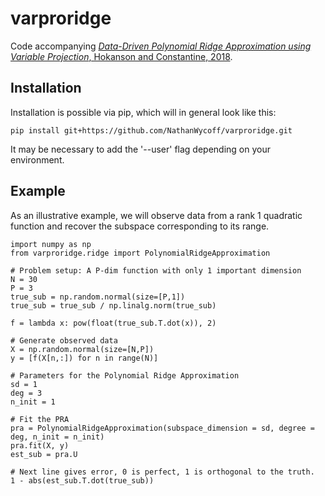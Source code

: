 # varproridge
Code accompanying [*Data-Driven Polynomial Ridge Approximation using Variable Projection*, Hokanson and Constantine, 2018](https://epubs.siam.org/doi/abs/10.1137/17M1117690).

## Installation
Installation is possible via pip, which will in general look like this:
```
pip install git+https://github.com/NathanWycoff/varproridge.git
```

It may be necessary to add the '--user' flag depending on your environment.

## Example

As an illustrative example, we will observe data from a rank 1 quadratic function and recover the subspace corresponding to its range.


```
import numpy as np
from varproridge.ridge import PolynomialRidgeApproximation

# Problem setup: A P-dim function with only 1 important dimension
N = 30
P = 3
true_sub = np.random.normal(size=[P,1])
true_sub = true_sub / np.linalg.norm(true_sub)

f = lambda x: pow(float(true_sub.T.dot(x)), 2)

# Generate observed data
X = np.random.normal(size=[N,P])
y = [f(X[n,:]) for n in range(N)]

# Parameters for the Polynomial Ridge Approximation
sd = 1
deg = 3
n_init = 1

# Fit the PRA
pra = PolynomialRidgeApproximation(subspace_dimension = sd, degree = deg, n_init = n_init)
pra.fit(X, y)
est_sub = pra.U

# Next line gives error, 0 is perfect, 1 is orthogonal to the truth.
1 - abs(est_sub.T.dot(true_sub))
```

